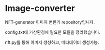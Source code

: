 # Image-converter
NFT-generator 이미지 변환기 repository입니다.

config.txt에 가상환경에 필요한 모듈을 정리했습니다.

nft.py를 통해 이미지 생성하고, 메타데이터 생성가능.
